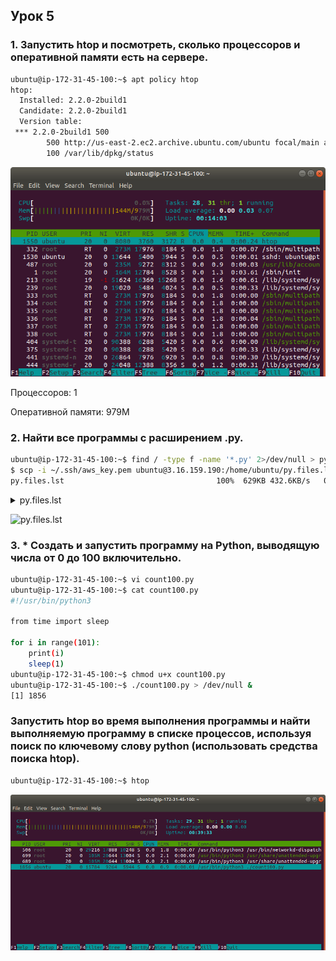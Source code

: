 ## Урок 5

### 1. Запустить htop и посмотреть, сколько процессоров и оперативной памяти есть на сервере.

```sh
ubuntu@ip-172-31-45-100:~$ apt policy htop
htop:
  Installed: 2.2.0-2build1
  Candidate: 2.2.0-2build1
  Version table:
 *** 2.2.0-2build1 500
        500 http://us-east-2.ec2.archive.ubuntu.com/ubuntu focal/main amd64 Packages
        100 /var/lib/dpkg/status
```
![](screenshot1.png)

Процессоров: 1

Оперативной памяти: 979M


### 2. Найти все программы с расширением .py.

```sh
ubuntu@ip-172-31-45-100:~$ find / -type f -name '*.py' 2>/dev/null > py.files.lst
$ scp -i ~/.ssh/aws_key.pem ubuntu@3.16.159.190:/home/ubuntu/py.files.lst ./
py.files.lst                                  100%  629KB 432.6KB/s   00:01 
```
<details>
    <summary>py.files.lst</summary>

```
/home/user_new/count10.py
/home/ubuntu/hello.py
/home/ubuntu/join.py
/home/ubuntu/linear_regression.py
/snap/lxd/15753/lib/python2.7/BaseHTTPServer.py
/snap/lxd/15753/lib/python2.7/Bastion.py
/snap/lxd/15753/lib/python2.7/CGIHTTPServer.py
/snap/lxd/15753/lib/python2.7/ConfigParser.py
/snap/lxd/15753/lib/python2.7/Cookie.py
/snap/lxd/15753/lib/python2.7/DocXMLRPCServer.py
/snap/lxd/15753/lib/python2.7/HTMLParser.py
/snap/lxd/15753/lib/python2.7/MimeWriter.py
/snap/lxd/15753/lib/python2.7/Queue.py
/snap/lxd/15753/lib/python2.7/SimpleHTTPServer.py
/snap/lxd/15753/lib/python2.7/SimpleXMLRPCServer.py
/snap/lxd/15753/lib/python2.7/SocketServer.py
/snap/lxd/15753/lib/python2.7/StringIO.py
/snap/lxd/15753/lib/python2.7/UserDict.py
/snap/lxd/15753/lib/python2.7/UserList.py
/snap/lxd/15753/lib/python2.7/UserString.py
/snap/lxd/15753/lib/python2.7/_LWPCookieJar.py
...
```
</details>

![py.files.lst](py.files.lst)

### 3. * Создать и запустить программу на Python, выводящую числа от 0 до 100 включительно.

```sh
ubuntu@ip-172-31-45-100:~$ vi count100.py
ubuntu@ip-172-31-45-100:~$ cat count100.py 
#!/usr/bin/python3

from time import sleep

for i in range(101):
    print(i)
    sleep(1)
ubuntu@ip-172-31-45-100:~$ chmod u+x count100.py
ubuntu@ip-172-31-45-100:~$ ./count100.py > /dev/null &
[1] 1856
```

### Запустить htop во время выполнения программы и найти выполняемую программу в списке процессов, используя поиск по ключевому слову python (использовать средства поиска htop).

```sh
ubuntu@ip-172-31-45-100:~$ htop

```
![](screenshot2.png)
